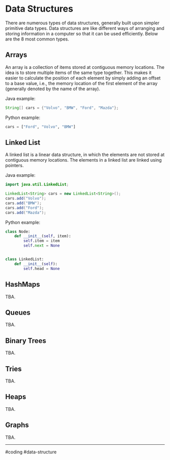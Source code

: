 # Data Structures

There are numerous types of data structures, generally built upon simpler primitive data types. Data structures are like different ways of arranging and storing information in a computer so that it can be used efficiently.  Below are the 8 most common types.

## Arrays

An array is a collection of items stored at contiguous memory locations. The idea is to store multiple items of the same type together. This makes it easier to calculate the position of each element by simply adding an offset to a base value, i.e., the memory location of the first element of the array (generally denoted by the name of the array).

Java example:

```java
String[] cars = {"Volvo", "BMW", "Ford", "Mazda"};
```

Python example:

```python
cars = ["Ford", "Volvo", "BMW"]
```

## Linked List

A linked list is a linear data structure, in which the elements are not stored at contiguous memory locations. The elements in a linked list are linked using pointers.


Java example:

```java
import java.util.LinkedList;

LinkedList<String> cars = new LinkedList<String>();
cars.add("Volvo");
cars.add("BMW");
cars.add("Ford");
cars.add("Mazda");
```

Python example:

```python
class Node:
    def __init__(self, item):
        self.item = item
        self.next = None


class LinkedList:
    def __init__(self):
        self.head = None
```

## HashMaps

TBA.

## Queues

TBA.

## Binary Trees

TBA.

## Tries

TBA.

## Heaps

TBA.

## Graphs

TBA.

---
#coding #data-structure